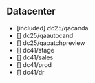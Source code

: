 ## Datacenter
- [included] dc25/qacanda
- [] dc25/qaautocand
- [] dc25/qapatchpreview
- [] dc41/stage
- [] dc41/sales
- [] dc41/prod
- [] dc41/dr

